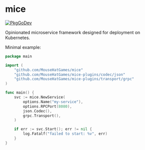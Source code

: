 # mice

[![PkgGoDev](https://pkg.go.dev/badge/github.com/MouseHatGames/mice)](https://pkg.go.dev/github.com/MouseHatGames/mice)

Opinionated microservice framework designed for deployment on Kubernetes.

Minimal example:

```go
package main

import (
	"github.com/MouseHatGames/mice"
	"github.com/MouseHatGames/mice-plugins/codec/json"
	"github.com/MouseHatGames/mice-plugins/transport/grpc"
)

func main() {
	svc := mice.NewService(
		options.Name("my-service"),
		options.RPCPort(8080),
		json.Codec(),
		grpc.Transport(),
	)

	if err := svc.Start(); err != nil {
		log.Fatalf("failed to start: %v", err)
	}
}
```
